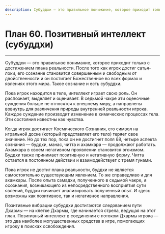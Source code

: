 ```yaml
---
description: Субуддхи — это правильное понимание, которое приходит только с достижением плана реальности. После того как игрок достиг сатья-локи, его сознание становится совершенным и свободным от двойственности и он постигает Божественное во всех формах и явлениях этого мира.
---
```

# План 60. Позитивный интеллект (субуддхи)


---
Субуддхи — это правильное понимание, которое приходит только с достижением плана реальности. После того как игрок достиг сатья-локи, его сознание становится совершенным и свободным от двойственности и он постигает Божественное во всех формах и явлениях этого мира. Такое сознание и есть субуддхи. 

Пока игрок находится в теле, интеллект играет свою роль. Он распознает, выделяет и оценивает. В седьмой чакре эти оценочные суждения больше не относятся к внешнему миру, а направлены вовнутрь для различения природы внутренней реальности игрока. Каждое суждение производит изменение в химических процессах тела. Эти состояния известны как чувства. 

Когда игрок достигает Космического Сознания, его символ на игральной доске (который представляет его тело) теряет свое значение. Но до тех пор, пока он не достигнет поля 68, четыре аспекта сознания — буддхи, манас, читта и ахамкара — продолжают работать. Ахамкара в своем негативном проявлении становится эгоизмом. Буддхи также принимает позитивную и негативную форму. Читта остается в постоянном действии и взаимодействует с тремя гунами. 

Пока игрок не достиг плана реальности, буддхи не является самостоятельно существующим явлением. То же справедливо и для ахамкары. После опыта самадхи, полученного в седьмой чакре, и осознания, возникающего из непосредственного восприятия сути явлений, буддхи начинает анализировать полученный опыт. И здесь возможны как позитивное, так и негативное направления. 

Позитивные вибрации субуддхи достигаются следованием пути Дхармы — на клетке Дхармы, где начинается стрела, ведущая на этот план. Позитивный интеллект в соединении с потоком Дхармы игрока — это два наиболее могущественных средства в игре, помогающих игроку в поисках освобождения.
